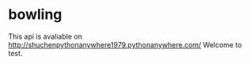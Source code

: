 # bowling
This api is avaliable on http://shuchenpythonanywhere1979.pythonanywhere.com/
Welcome to test.

